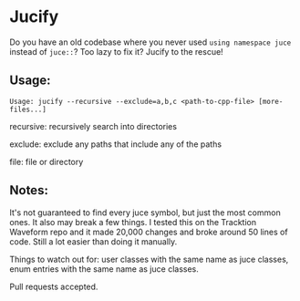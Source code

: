 # Jucify

Do you have an old codebase where you never used `using namespace juce` instead of `juce::`? Too lazy to fix it? Jucify to the rescue!

## Usage:

`Usage: jucify --recursive --exclude=a,b,c <path-to-cpp-file> [more-files...]`

recursive: recursively search into directories

exclude: exclude any paths that include any of the paths

file: file or directory

## Notes:

It's not guaranteed to find every juce symbol, but just the most common ones. It also may break a few things. I tested this on the Tracktion Waveform repo and it made 20,000 changes and broke around 50 lines of code. Still a lot easier than doing it manually.

Things to watch out for: user classes with the same name as juce classes, enum entries with the same name as juce classes.

Pull requests accepted.